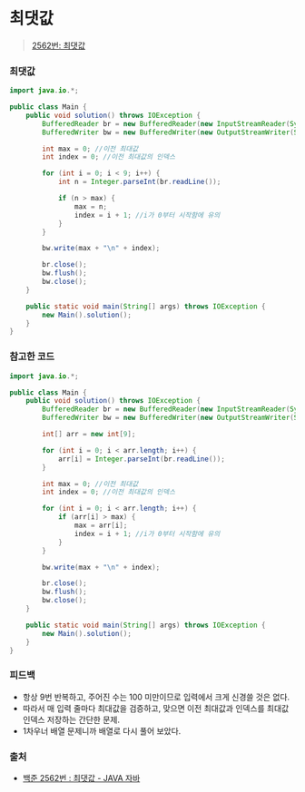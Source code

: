 # 최댓값

> [2562번: 최댓값](https://www.acmicpc.net/problem/2562)

### 최댓값

```java
import java.io.*;

public class Main {
    public void solution() throws IOException {
        BufferedReader br = new BufferedReader(new InputStreamReader(System.in));
        BufferedWriter bw = new BufferedWriter(new OutputStreamWriter(System.out));

        int max = 0; //이전 최대값
        int index = 0; //이전 최대값의 인덱스

        for (int i = 0; i < 9; i++) {
            int n = Integer.parseInt(br.readLine());

            if (n > max) {
                max = n;
                index = i + 1; //i가 0부터 시작함에 유의
            }
        }

        bw.write(max + "\n" + index);

        br.close();
        bw.flush();
        bw.close();
    }

    public static void main(String[] args) throws IOException {
        new Main().solution();
    }
}
```

### 참고한 코드

```java
import java.io.*;

public class Main {
    public void solution() throws IOException {
        BufferedReader br = new BufferedReader(new InputStreamReader(System.in));
        BufferedWriter bw = new BufferedWriter(new OutputStreamWriter(System.out));

        int[] arr = new int[9];

        for (int i = 0; i < arr.length; i++) {
            arr[i] = Integer.parseInt(br.readLine());
        }

        int max = 0; //이전 최대값
        int index = 0; //이전 최대값의 인덱스

        for (int i = 0; i < arr.length; i++) {
            if (arr[i] > max) {
                max = arr[i];
                index = i + 1; //i가 0부터 시작함에 유의
            }
        }

        bw.write(max + "\n" + index);

        br.close();
        bw.flush();
        bw.close();
    }

    public static void main(String[] args) throws IOException {
        new Main().solution();
    }
}
```

### 피드백

- 항상 9번 반복하고, 주어진 수는 100 미만이므로 입력에서 크게 신경쓸 것은 없다.
- 따라서 매 입력 줄마다 최대값을 검증하고, 맞으면 이전 최대값과 인덱스를 최대값 인덱스 저장하는 간단한 문제.
- 1차우너 배열 문제니까 배열로 다시 풀어 보았다.

### 출처

- [백준 2562번 : 최댓값 - JAVA 자바](https://st-lab.tistory.com/44?category=833672)